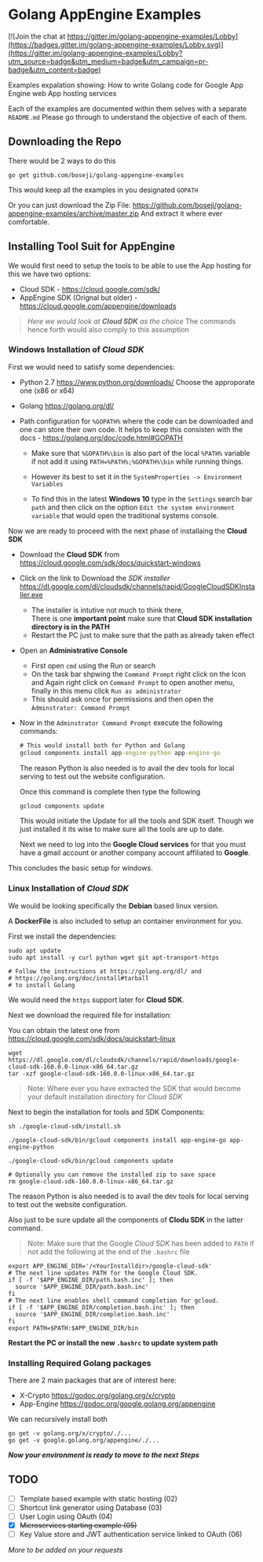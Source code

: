 # Golang AppEngine Examples

[![Join the chat at https://gitter.im/golang-appengine-examples/Lobby](https://badges.gitter.im/golang-appengine-examples/Lobby.svg)](https://gitter.im/golang-appengine-examples/Lobby?utm_source=badge&utm_medium=badge&utm_campaign=pr-badge&utm_content=badge)

Examples expalation showing:
 How to write Golang code for Google App Engine web App hosting services

 Each of the examples are documented within them selves with a separate `README.md`
 Please go through to understand the objective of each of them.

## Downloading the Repo

There would be 2 ways to do this

```shell
go get github.com/boseji/golang-appengine-examples
```

This would keep all the examples in you designated `GOPATH`

Or you can just download the Zip File:
https://github.com/boseji/golang-appengine-examples/archive/master.zip
And extract it where ever comfortable.

## Installing Tool Suit for AppEngine

We would first need to setup the tools to be able to use the App hosting for this
we have two options:

  - Cloud SDK - https://cloud.google.com/sdk/
  - AppEngine SDK (Orignal but older) - https://cloud.google.com/appengine/downloads

> *Here we would look at **Cloud SDK** as the choice*
> The commands hence forth would also comply to this assumption

### Windows Installation of *Cloud SDK*

First we would need to satisfy some dependencies:
  
  - Python 2.7 https://www.python.org/downloads/
    Choose the approporate one (x86 or x64)
  - Golang https://golang.org/dl/
  - Path configuration for `%GOPATH%` where the code 
  can be downloaded and one can store their own code.
  It helps to keep this consisten with the docs - https://golang.org/doc/code.html#GOPATH
    
    - Make sure that `%GOPATH%\bin` is also part of the local `%PATH%` variable 
    if not add it using `PATH=%PATH%;%GOPATH%\bin` while running things. 
    
    - However its best to set it in the 
     `SystemProperties -> Environment Variables`
    
    - To find this in the latest **Windows 10** type in the `Settings` search bar `path` and 
    then click on the option `Edit the system environment variable` that would open the 
    traditional systems console.

Now we are ready to proceed with the next phase of installaing the **Cloud SDK**

  - Download the **Cloud SDK** from https://cloud.google.com/sdk/docs/quickstart-windows  
  
  - Click on the link to Download the *SDK installer* 
  https://dl.google.com/dl/cloudsdk/channels/rapid/GoogleCloudSDKInstaller.exe
  
    - The installer is intutive not much to think there,    
    There is one **important point** make sure 
    that **Cloud SDK installation directory is in the PATH**
    - Restart the PC just to make sure that the path as already taken effect
  
  - Open an **Administrative Console**
   
    - First open `cmd` using the Run or search
    - On the task bar shpwing the `Command Prompt` right click on the Icon and 
    Again right click on `Command Prompt` to open another menu, finally in this 
    menu click `Run as administrator`
    - This should ask once for permissions and then open the `Adminstrator: Command Prompt`
  
  - Now in the `Adminstrator Command Prompt` execute the following commands:
    
    ```cmd
    # This would install both for Python and Golang
    gcloud components install app-engine-python app-engine-go
    ```

    The reason Python is also needed is to avail the dev tools for local serving 
    to test out the website configuration.

    Once this command is complete then type the following
    
    ```cmd
    gcloud components update
    ```

    This would initiate the Update for all the tools and SDK itself. 
    Though we just installed it its wise to make sure all the tools are up to date.

    Next we need to log into the **Google Cloud services** for that you 
    must have a gmail account or another company account affiliated to **Google**.

This concludes the basic setup for windows.

### Linux Installation of *Cloud SDK*

We would be looking specifically the **Debian** based linux version.

A **DockerFile** is also included to setup an container environment for you.

First we install the dependencies:

```shell
sudo apt update
sudo apt install -y curl python wget git apt-transport-https

# Follow the instructions at https://golang.org/dl/ and 
# https://golang.org/doc/install#tarball 
# to install Golang
```

We would need the `https` support later for **Cloud SDK**.

Next we download the required file for installation:

You can obtain the latest one from 
https://cloud.google.com/sdk/docs/quickstart-linux

```shell
wget https://dl.google.com/dl/cloudsdk/channels/rapid/downloads/google-cloud-sdk-160.0.0-linux-x86_64.tar.gz
tar -xzf google-cloud-sdk-160.0.0-linux-x86_64.tar.gz
```

> Note: Where ever you have extracted the SDK that 
would become your default installation directory for *Cloud SDK*

Next to begin the installation for tools and SDK Components:

```shell
sh ./google-cloud-sdk/install.sh

./google-cloud-sdk/bin/gcloud components install app-engine-go app-engine-python

./google-cloud-sdk/bin/gcloud components update

# Optionally you can remove the installed zip to save space
rm google-cloud-sdk-160.0.0-linux-x86_64.tar.gz
```

The reason Python is also needed is to avail the dev tools for local 
serving to test out the website configuration.

Also just to be sure update all the components of **Clodu SDK** in the latter command.

> Note: Make sure that the Google *Cloud SDK* has been added to `PATH` if 
not add the following at the end of the `.bashrc` file 
```shell
export APP_ENGINE_DIR='/<YourInstalldir>/google-cloud-sdk'
# The next line updates PATH for the Google Cloud SDK.
if [ -f '$APP_ENGINE_DIR/path.bash.inc' ]; then 
  source '$APP_ENGINE_DIR/path.bash.inc' 
fi
# The next line enables shell command completion for gcloud.
if [ -f '$APP_ENGINE_DIR/completion.bash.inc' ]; then
  source '$APP_ENGINE_DIR/completion.bash.inc'
fi
export PATH=$PATH:$APP_ENGINE_DIR/bin
```

**Restart the PC or install the new `.bashrc` to update system path**

### Installing Required Golang packages

There are 2 main packages that are of interest here:

 - X-Crypto https://godoc.org/golang.org/x/crypto
 - App-Engine
 https://godoc.org/google.golang.org/appengine

We can recursively install both
```shell
go get -v golang.org/x/crypto/./...
go get -v google.golang.org/appengine/./...
```

***Now your environment is ready to move to the next Steps***


## TODO

  - [ ] Template based example with static hosting (02)
  - [ ] Shortcut link generator using Database (03)
  - [ ] User Login using OAuth (04)
  - [x] ~~Microservices starting example (05)~~
  - [ ] Key Value store and JWT authentication service linked to OAuth (06)

*More to be added on your requests*

